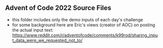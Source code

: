 ## Advent of Code 2022 Source Files
- this folder includes only the demo inputs of each day's challenge
- for some background here are Eric's views (creator of AOC) on posting the actual input text: https://www.reddit.com/r/adventofcode/comments/k99rod/sharing_input_data_were_we_requested_not_to/
